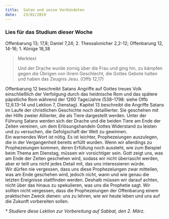 ```yaml
---
title:  Satan und seine Verbündeten
date:   23/02/2019
---
```


### Lies für das Studium dieser Woche
Offenbarung 13; 17,8; Daniel 7,24; 2. Thessalonicher 2,2-12; Offenbarung 12, 14-16; 1. Könige 18,38

> <p>Merktext</p>
> Und der Drache wurde zornig über die Frau und ging hin, zu kämpfen gegen die Übrigen von ihrem Geschlecht, die Gottes Gebote halten und haben das Zeugnis Jesu. (Offb 12,17)

Offenbarung 12 beschreibt Satans Angriffe auf Gottes treues Volk einschließlich der Verfolgung durch das heidnische Rom und das spätere päpstliche Rom während der 1260 Tage/Jahre (538–1798: siehe Offb 12,6.13–14 und Lektion 7, Dienstag). Kapitel 13 beschreibt die Angriffe Satans im Laufe der christlichen Geschichte noch detaillierter. Sie geschehen mit der Hilfe zweier Alliierter, die als Tiere dargestellt werden. Unter der Führung Satans werden sich der Drache und die beiden Tiere am Ende der Zeiten vereinen, um dem Erlösungshandeln Gottes Widerstand zu leisten und zu versuchen, die Gefolgschaft der Welt zu gewinnen.<br>
Ein warnendes Wort ist nötig. Es ist leichter, Prophezeiungen auszulegen, die in der Vergangenheit bereits erfüllt wurden. Wenn wir allerdings zu Prophezeiungen kommen, deren Erfüllung noch aussteht, wie zum Beispiel beim Thema am Dienstag, müssen wir vorsichtiger sein. Gott zeigt uns, was am Ende der Zeiten geschehen wird, sodass wir nicht überrascht werden, aber er teilt uns nicht jedes Detail mit, das uns interessieren würde.<br>
Wir dürfen nie vergessen, dass uns diese Prophezeiungen zwar mitteilen, was am Ende geschehen wird, jedoch nicht, wann und wie genau die letzten Ereignisse stattfinden werden. Deshalb müssen wir darauf achten, nicht über das hinaus zu spekulieren, was uns die Prophetie sagt. Wir sollten nicht vergessen, dass die Prophezeiungen der Offenbarung einem praktischen Zweck dienen: uns zu lehren, wie wir heute leben und uns auf die Zukunft vorbereiten sollen.

_* Studiere diese Lektion zur Vorbereitung auf Sabbat, den 2. März._
